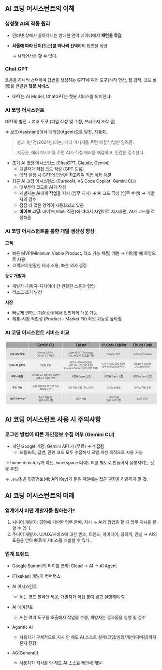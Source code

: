 ## AI 코딩 어시스턴트의 이해

### 생성형 AI의 작동 원리

- 인터넷 상에서 돌아다니는 방대한 언어 데이터에서 **패턴을 학습**
- **확률에 따라 단어(토큰)를 하나씩 선택**하며 답변을 생성
    
    → 사칙연산을 할 수 없다.
    

### Chat GPT

토큰을 하나씩 선택하며 답변을 생성하는 GPT에 여러 도구(사칙 연산, 웹 검색, 코드 실행)를 연결한 **챗봇 서비스**

- GPT는 AI Model, ChatGPT는 챗봇 서비스를 의미한다.

### AI 코딩 어시스턴트

GPT의 발전 + 여러 도구 (파일 작성 및 수정, 브라우저 조작 등)

⇒ 보조(Assistant)에서 대리인(Agent)으로 발전, 자동화.

> 불과 1년 전(2024년)에는, 에러 메시지를 주면 해결 방법만 알려줌.
> 
> 지금은, 에러 메시지를 주면 AI가 직접 에러를 해결하고, 인간은 검수한다.

- 초기 AI 코딩 어시스턴스 (ChatGPT, Claude, Gemini)
    - 개발자가 직접 코드 작성 (GPT 도움)
    - 에러 발생 시 GPT의 답변을 참고하여 직접 에러 해결
- 최근 AI 코딩 어시스턴스 (CursorAI, VS Code Copilot, Gemini CLI)
    - 대부분의 코드를 AI가 작성
    - 개발자는 AI에게 작업을 지시 (임무 지시) → AI 코드 작성 (임무 수행) → 개발자의 검수
    - 점점 더 많은 영역이 자동화되고 있음
    - **바이브 코딩**: 바이브(Vibe, 직관)에 따라서 자연어로 지시하면, AI가 코드를 작성해줌

### AI 코딩 어시스턴트를 통한 개발 생산성 향상

**고객**

- 빠른 MVP(Minimum Viable Product, 최소 기능 제품) 개발 → 미팅할 때 목업으로 사용
- 고객과의 원활한 의사 소통, 빠른 의사 결정

**동료 개발자**

- 개발자-기획자-디자이너 간 원활한 소통과 협업
- 리스크 조기 발견

**시장**

- 빠르게 변하는 기술 환경에서 민첩하게 대응 가능
- 제품-시장 적합성 (Product - Market Fit) 확보 가능성 높아짐

### AI 코딩 어시스턴트 서비스 비교

![AI 코딩 어시스턴트 서비스 비교](../images/ai-coding-assistant_1.png)


## AI 코딩 어시스턴트 사용 시 주의사항

### 로그인 방법에 따른 개인정보 수집 여부 (Gemini CLI)

- 개인 Google 계정, Gemini API 키 (무료) → 수집됨
    - 프롬프트, 답변, 관련 코드 모두 수집해서 모델 개선 목적으로 사용 가능

→ home directory가 아닌, workspace 디렉토리를 별도로 만들어서 실행시키는 것을 추천.

→ `.env`같은 민감정보(예: API Key)가 들은 파일에는 접근 권한을 허용하지 말 것.

## AI 코딩 어시스턴트의 미래

### 업계에서 어떤 개발자를 원하는가?

1. 시니어 개발자: 경험에 기반한 업무 분배, 지시 → AI와 협업을 할 때 업무 지시를 잘 할 수 있다.
2. 주니어 개발자: UI/UX/서비스에 대한 센스, 트렌드, 아이디어, 창의력, 관심 → AI의 도움을 받아 빠르게 서비스를 개발할 수 있다.

### 업계 트렌드

- Google Summit의 타이틀 변화: Cloud → AI → AI Agent
- IF(kakao) 개발자 컨퍼런스

- AI 어시스턴트
    - AI는 코드 블록만 제공, 개발자가 직접 붙여 넣고 실행해야 함
- AI 에이전트
    - AI는 여러 도구를 호출해서 작업을 수행, 개발자는 결과물을 실행 및 검수
- Agentic AI
    - 사용자가 구체적으로 지시 안 해도 AI 스스로 설계/코딩/실행/개선(디버깅)까지 혼자 진행
- AG(General)I
    - 사용자가 지시를 안 해도 AI 스스로 제안해 개발